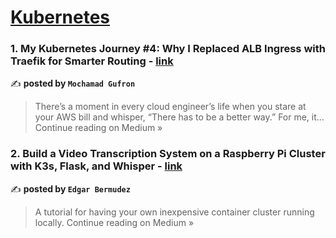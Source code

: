
<h1><a href=https://medium.com/tag/kubernetes/recommended target="_blank" rel="noopener noreferrer">Kubernetes</a></h1>
<h3>1. My Kubernetes Journey #4: Why I Replaced ALB Ingress with Traefik for Smarter Routing - <a href="https://mgufrone.medium.com/my-kubernetes-journey-4-why-i-replaced-alb-ingress-with-traefik-for-smarter-routing-ca771eedd5f7?source=rss------kubernetes-5" target="_blank" rel="noopener noreferrer">link</a></h3>

✍️ **posted by `Mochamad Gufron`**

<blockquote>There’s a moment in every cloud engineer’s life when you stare at your AWS bill and whisper, “There has to be a better way.” For me, it…
Continue reading on Medium »</blockquote>

<h3>2. Build a Video Transcription System on a Raspberry Pi Cluster with K3s, Flask, and Whisper - <a href="https://medium.com/@viajesubmarino/build-a-video-transcription-system-on-a-raspberry-pi-cluster-with-k3s-flask-and-whisper-bc0cbb4cbfae?source=rss------kubernetes-5" target="_blank" rel="noopener noreferrer">link</a></h3>

✍️ **posted by `Edgar Bermudez`**

<blockquote>A tutorial for having your own inexpensive container cluster running locally.
Continue reading on Medium »</blockquote>


